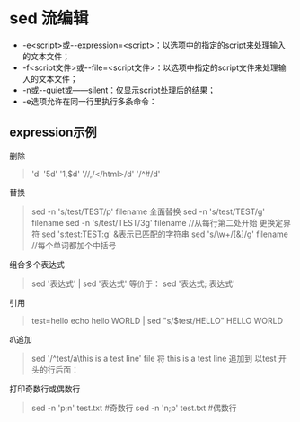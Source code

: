 # sed 流编辑

- -e&lt;script>或--expression=&lt;script>：以选项中的指定的script来处理输入的文本文件；
- -f&lt;script文件>或--file=&lt;script文件>：以选项中指定的script文件来处理输入的文本文件；
- -n或--quiet或——silent：仅显示script处理后的结果；
- -e选项允许在同一行里执行多条命令：
 
 
## expression示例
删除
> 'd'
> '5d'
> '1,$d'
> '/<html>/,/<\/html>/d'
> '/^#/d'
 
替换
> sed -n 's/test/TEST/p' filename
全面替换
> sed -n 's/test/TEST/g' filename
  sed -n 's/test/TEST/3g' filename //从每行第二处开始
更换定界符
> sed 's:test:TEST:g'
&表示已匹配的字符串
> sed 's/\w\+/[&]/g' filename //每个单词都加个中括号
 
 
组合多个表达式
> sed '表达式' | sed '表达式'
等价于：
> sed '表达式; 表达式'
 
引用
> test=hello
> echo hello WORLD | sed "s/$test/HELLO"
> HELLO WORLD
 
 
a\追加
> sed '/^test/a\this is a test line' file
将 this is a test line 追加到 以test 开头的行后面：
 
打印奇数行或偶数行
> sed -n 'p;n' test.txt  #奇数行
> sed -n 'n;p' test.txt  #偶数行
